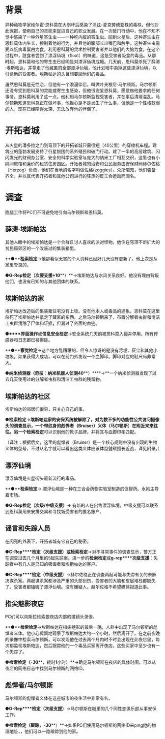# 背景

异种动物学家维尔霍·恩科莫在大崩坏后感染了沃兹-麦克劳德亚株的毒株，但他对此保密，使用自己的灵能来促进自己的职业发展。在一次破门行动中，他在不知不觉中感染了一种外星寄生虫——一种吃内脏的寄生虫。回到火星后，这种寄生虫在恩科莫体内生长，控制着他的行为，并且他的腹部长出嘴巴和触手。这种寄生虫需要以朊病毒蛋白为食，利用恩科莫的灵术控制受害者并以他们的大脑为食。在这个过程中，脏食者尝到了漂浮仙境（float）的味道，这是受害者吸食的毒品。从那时起，恩科莫和他的寄生虫已经明显对漂浮仙境成瘾。几天前，恩科莫杀死了薛涛·埃斯帕达，并拿走了他藏匿的全部漂浮仙境，他计划暗中卖掉这些漂浮仙境，以引诱新的受害者。埃斯帕达的头目想要回他们的毒品。

虽然恩科莫是无性恋，但他有一个浪漫伴侣，叫做叶夫根尼·马尔顿斯。马尔顿斯还没有受到恩科莫的灵能或寄生虫感染，但他很宠爱恩科莫，愿意做他要求的任何事情。恩科莫利用了这一点，他利用马尔顿斯监视受害者，并在事后清理混乱。马尔顿斯知道恩科莫正在做坏事，他担心是不是发生了什么事，但他是一个性格软弱的人，现在已经陷得太深，无法放弃他的伴侣了。

# 开拓者城

从火星的潘多拉之门到穹顶下的开拓者城只需很短（40公里）的穿梭机车程。建筑业的蓬勃发展支持了行星银团的系外殖民和破门行动。建了一半的高层建筑、闪闪发光的财阀办公室、安全的科学实验室与庞大的纳米工厂相互交织，这里也有小隔间旅馆和廉价的租赁住房园区。开拓者城的治安和公民服务由安保财阀赫尔佐格（Herzog）负责，他们在当地的名字叫做佐格(zoggies）。众所周知，他们装备齐全，并以其代表开拓者和其他公司进行的狂热的反工会运动而闻名。

# 调查

跑腿工作将PC们不可避免地引向马尔顿斯和恩科莫。

## 薛涛·埃斯帕达

其他人眼中的埃斯帕达是一个合群且讨人喜欢的派对怪物。他住在穹顶不断扩大的贫民窟郊区的一个改装过的集装箱里。

**●****检索检定**→他那看似无害的个人资料已经好几天没有更新了。他上次是从家里登录的。

**●G-Rep****检定（次要支援****+10****）**→埃斯帕达与水风关系良好。他没有理由背叛他们，也没有已知的与其他团体的联系。

## 埃斯帕达的家

埃斯帕达改造后的集装箱住宅没有上锁。没有他本人或毒品的迹象。恩科莫在这里杀死了埃斯帕达并拿走了藏匿的东西。之后马尔顿斯来了，布置分解者虫群和清洁工虫群清除了尸体和证据，但漏过了外面的血迹。

**●****界面操作**或**信息安全检定**→安全系统几天前被恩科莫入侵并停用。所有传感器和日志都已被擦除。

**●****察觉检定**→这个地方乱糟糟的，但令人惊讶的是没有污垢、灰尘和其他小垃圾。如果获得大成功，可以在前门外发现一个血脚印。脚印对应的鞋尺码非常大。

**●****纳米侦测器（奇技：纳米机器人侦测****40****）****→**一个纳米侦测器发现了过去几天使用过的分解者虫群和清洁工虫群的残留物。

## 埃斯帕达的社区

埃斯帕达的邻居们很穷，只关心自己的事。

**●****检索检定****→**埃斯帕达家的安保系统被解除了，对为数不多的功能性公共访问摄像头的调查显示，一个带纹身的彪悍者（Bruiser）义体（马尔顿斯）在附近来来往往。另一个**检索检定**可以识别他的靴子品牌，并将其与血脚印相匹配。

（译注：根据后文，这里的彪悍者（Bruiser）是一个核心规则中没有出现的生物义体的型号，不过从名字就可以看出这类义体应该体型健硕擅长近战，详见附录。）

## 漂浮仙境

漂浮仙境是火星街头最新流行的毒品。

**●****检索检定**→ 漂浮仙境是一种在三合会药物实验室制造的促智药。水风主导着市场。

**●G-Rep****检定（次级****/****中级支援）****→** 有新的人在出售漂浮仙境。中级支援可以联系到恩科莫用来安排交易和寻找新受害者的匿名账户。

## 谣言和失踪人员

在闪亮的外表下，开拓者城有它自己的秘密。

**●C-Rep****检定（次级支援）或检索检定**→对不寻常事件的调查显示，警方正在调查过去几个月里的5起失踪案。进一步的**检索检定**或**g-rep****次级支援**：失踪者中有几人是已知的吸毒者和埃斯帕达的客户。

**●C-Rep****检定（中级支援）**→赫尔佐格正在调查两起可能与失踪有关的未解决谋杀案。两起谋杀案都涉及严重的头部创伤，受害者的大脑和皮层堆栈都缺失了。受害者都磕嗨了漂浮仙境。没有嫌疑人。赫尔佐格不希望媒体报道此事。

## 指尖魅影夜店

PC们可以向斯拉维索要夜店内部的摄镜头录像。

**●****检索检定**→埃斯帕达在指尖魅影的最后一晚，人群中出现了马尔顿斯的彪悍者义体。他小心翼翼地观察了埃斯帕达大约一个小时，然后离开了。在之前夜晚的录像中检索马尔顿斯，可以发现他在过去两个月内时不时会出现在此夜店里，每次都监视埃斯帕达，然后跟踪他的一个毒品买家离开夜店。这些买家中至少也有一个失踪了。

**●****检索检定（****-30****，耗时****1****小时）**→确定马尔顿斯在夜店的具体时间，可以从夜店的网络日志中找到马尔顿斯的网络ID。

## 彪悍者/马尔顿斯

马尔顿斯的彪悍者义体在这座城市的夜生活中非常有名。

**●G-Rep****检定（次级支援）**→马尔顿斯在城里的几个同性恋俱乐部从事安保工作。

**●****检索检定（跟踪，****-30****）**→如果PC们使用马尔顿斯的网络ID来ping他的物理地址，，他们可以一路跟踪到他的家。